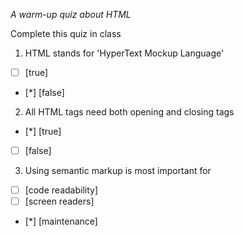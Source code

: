 *A warm-up quiz about HTML*

Complete this quiz in class

1. HTML stands for 'HyperText Mockup Language'

- [ ] [true]
- [*] [false]

2. All HTML tags need both opening and closing tags

- [*] [true]
- [ ] [false]

3. Using semantic markup is most important for 

- [ ] [code readability]
- [ ] [screen readers]
- [*] [maintenance]
